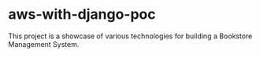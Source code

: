 # aws-with-django-poc
This project is a showcase of various technologies for building a Bookstore Management System.
